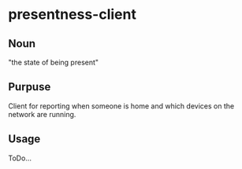 # presentness-client

## Noun
"the state of being present"

## Purpuse
Client for reporting when someone is home and which devices on the network are running.

## Usage
ToDo... 
